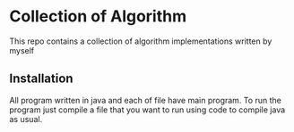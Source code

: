 # Collection of Algorithm
This repo contains a collection of algorithm implementations written by myself

## Installation
All program written in java and each of file have main program.
To run the program just compile a file that you want to run using 
code to compile java as usual.